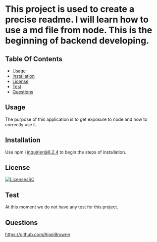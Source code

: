
# This project is used to create a precise readme. I will learn how to use a md file from node. This is the beginning of backend developing.  

## Table Of Contents
* [Usage](#usage)
* [Installation](#installation)
* [License](#license)
* [Test](#test)
* [Questions](#questions)
    
## Usage
    
The purpose of this application is to get exposure to node and how to correctly use it.

## Installation

Use npm i inquirier@8.2.4 to begin the steps of installation.

## License

[![License:ISC ](https://img.shields.io/badge/License-ISC-blue.svg)](https://opensource.org/licenses/ISC)

## Test

At this moment we do not have any test for this project.

## Questions

https://github.com/AjaniBrowne 